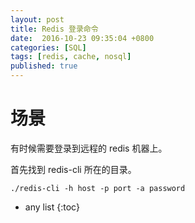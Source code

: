 ```yaml
---
layout: post
title: Redis 登录命令
date:  2016-10-23 09:35:04 +0800
categories: [SQL]
tags: [redis, cache, nosql]
published: true
---
```



# 场景

有时候需要登录到远程的 redis 机器上。

首先找到 redis-cli 所在的目录。

```
./redis-cli -h host -p port -a password
```

* any list
{:toc}